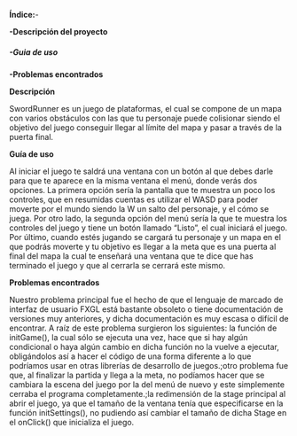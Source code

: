 **Índice:**- 

**-Descripción del proyecto**

##### -Guia de uso

**-Problemas encontrados**



**Descripción**

SwordRunner es un juego de plataformas, el cual se compone de un mapa con varios obstáculos con las que tu personaje puede colisionar siendo el objetivo del juego conseguir llegar al límite del mapa y pasar a través de la puerta final.



**Guía de uso**

Al iniciar el juego te saldrá una ventana con un botón al que debes darle para que te aparece en la misma ventana el menú, donde verás dos opciones. La primera opción sería la pantalla que te muestra un poco los controles, que en resumidas cuentas es utilizar el WASD para poder moverte por el mundo siendo la W un salto del personaje, y el cómo se juega. Por otro lado, la segunda opción del menú sería la que te muestra los controles del juego y tiene un botón llamado “Listo”, el cual iniciará el juego. Por último, cuando estés jugando se cargará tu personaje y un mapa en el que podrás moverte y tu objetivo es llegar a la meta que es una puerta al final del mapa la cual te enseñará una ventana que te dice que has terminado el juego y que al cerrarla se cerrará este mismo.



**Problemas encontrados**

Nuestro problema principal fue el hecho de que el lenguaje de marcado de interfaz de usuario FXGL está bastante obsoleto o tiene documentación de versiones muy anteriores, y dicha documentación es muy escasa o difícil de encontrar. A raíz de este problema surgieron los siguientes: la función de initGame(), la cual sólo se ejecuta una vez, hace que si hay algún condicional o haya algún cambio en dicha función no la vuelve  a ejecutar, obligándolos así a hacer el código de una forma diferente a lo que podríamos usar en otras librerías de desarrollo de juegos.;otro problema fue que, al finalizar la partida y llega a la meta, no podíamos hacer que se cambiara la escena del juego por la del menú de nuevo y este simplemente cerraba el programa completamente.;la redimensión de la stage principal al abrir el juego, ya que el tamaño de la ventana tenía que especificarse en la función initSettings(), no pudiendo así cambiar el tamaño de dicha Stage en el onClick() que inicializa el juego.